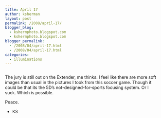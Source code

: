 ```yaml
---
title: April 17
author: ksherman
layout: post
permalink: /2008/april-17/
blogger_blog:
  - kshermphoto.blogspot.com
  - kshermphoto.blogspot.com
blogger_permalink:
  - /2008/04/april-17.html
  - /2008/04/april-17.html
categories:
  - illuminations
---
```

<a onblur="try {parent.deselectBloggerImageGracefully();} catch(e) {}" href="http://1.bp.blogspot.com/_HTtVcKQt9f8/SArX0bmDvAI/AAAAAAAAAaQ/1I0q8X13ewo/s1600-h/April17-1.jpg"><img style="cursor: pointer;" src="http://1.bp.blogspot.com/_HTtVcKQt9f8/SArX0bmDvAI/AAAAAAAAAaQ/1I0q8X13ewo/s400/April17-1.jpg" alt="" id="BLOGGER_PHOTO_ID_5191198816258472962" border="0" /></a>  
<a onblur="try {parent.deselectBloggerImageGracefully();} catch(e) {}" href="http://3.bp.blogspot.com/_HTtVcKQt9f8/SArX07mDvBI/AAAAAAAAAaY/0QD5qvVps1w/s1600-h/April17-2.jpg"><img style="cursor: pointer;" src="http://3.bp.blogspot.com/_HTtVcKQt9f8/SArX07mDvBI/AAAAAAAAAaY/0QD5qvVps1w/s400/April17-2.jpg" alt="" id="BLOGGER_PHOTO_ID_5191198824848407570" border="0" /></a>  
<a onblur="try {parent.deselectBloggerImageGracefully();} catch(e) {}" href="http://3.bp.blogspot.com/_HTtVcKQt9f8/SArX07mDvCI/AAAAAAAAAag/tbcmB0LoTJw/s1600-h/April17-3.jpg"><img style="cursor: pointer;" src="http://3.bp.blogspot.com/_HTtVcKQt9f8/SArX07mDvCI/AAAAAAAAAag/tbcmB0LoTJw/s400/April17-3.jpg" alt="" id="BLOGGER_PHOTO_ID_5191198824848407586" border="0" /></a>

The jury is still out on the Extender, me thinks. I feel like there are more soft images than usual in the pictures I took from this soccer game. Though it could be that its the 5D&#8217;s not-designed-for-sports focusing system. Or I suck. Which is possible.

Peace.  
- KS